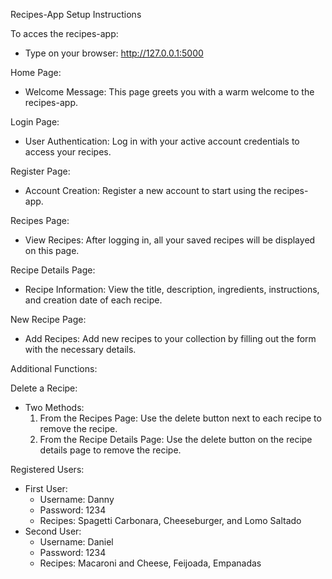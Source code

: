 Recipes-App Setup Instructions

To acces the recipes-app:
- Type on your browser: http://127.0.0.1:5000

Home Page:
- Welcome Message: This page greets you with a warm welcome to the recipes-app.

Login Page:
- User Authentication: Log in with your active account credentials to access your recipes.

Register Page:
- Account Creation: Register a new account to start using the recipes-app.

Recipes Page:
- View Recipes: After logging in, all your saved recipes will be displayed on this page.

Recipe Details Page:
- Recipe Information: View the title, description, ingredients, instructions, and creation date of each recipe.

New Recipe Page:
- Add Recipes: Add new recipes to your collection by filling out the form with the necessary details.

Additional Functions:

Delete a Recipe:
- Two Methods:
  1. From the Recipes Page: Use the delete button next to each recipe to remove the recipe.
  2. From the Recipe Details Page: Use the delete button on the recipe details page to remove the recipe.

Registered Users:
  - First User:
    - Username: Danny
    - Password: 1234
    - Recipes: Spagetti Carbonara, Cheeseburger, and Lomo Saltado
  - Second User:
    - Username: Daniel
    - Password: 1234
    - Recipes: Macaroni and Cheese, Feijoada, Empanadas
